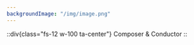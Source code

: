 ```yaml
---
backgroundImage: "/img/image.png"
---
```


::div{class="fs-12 w-100 ta-center"}
  Composer & Conductor
::

